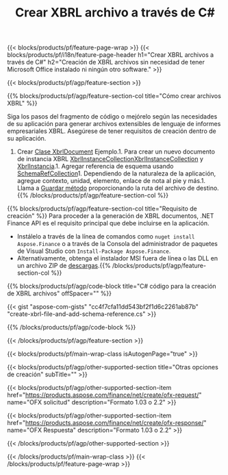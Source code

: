 ﻿---
title: Crear XBRL archivo a través de C#
description: Código de ejemplo para la creación de archivos XBRL. Utilice el código de ejemplo API para la generación de archivos por lotes XBRL dentro de las aplicaciones basadas en .NET. 
url: /es/net/create/xbrl/
family: finance
platformtag: net
feature: create
informat: XBRL
outformat: 
otherformats: 
---
{{< blocks/products/pf/feature-page-wrap >}}
{{< blocks/products/pf/i18n/feature-page-header h1="Crear XBRL archivos a través de C#" h2="Creación de XBRL archivos sin necesidad de tener Microsoft Office instalado ni ningún otro software." >}}

{{< blocks/products/pf/agp/feature-section >}}

{{% blocks/products/pf/agp/feature-section-col title="Cómo crear archivos XBRL" %}}

Siga los pasos del fragmento de código o mejórelo según las necesidades de su aplicación para generar archivos extensibles de lenguaje de informes empresariales XBRL. Asegúrese de tener requisitos de creación dentro de su aplicación.

1. Crear [Clase XbrlDocument](https://apireference.aspose.com/finance/net/aspose.finance.xbrl/xbrldocument) Ejemplo.1. Para crear un nuevo documento de instancia XBRL [XbrlInstanceCollectionXbrlInstanceCollection](https://apireference.aspose.com/finance/net/aspose.finance.xbrl/xbrlinstancecollection) y [XbrlInstancia](https://apireference.aspose.com/finance/net/aspose.finance.xbrl/xbrlinstance).1. Agregar referencia de esquema usando [SchemaRefCollection](https://apireference.aspose.com/finance/net/aspose.finance.xbrl/schemarefcollection)1. Dependiendo de la naturaleza de la aplicación, agregue contexto, unidad, elemento, enlace de nota al pie y más.1. Llama a [Guardar método](https://apireference.aspose.com/finance/net/aspose.finance.xbrl.xbrldocument/save/methods/1) proporcionando la ruta del archivo de destino.
{{% /blocks/products/pf/agp/feature-section-col %}}

{{% blocks/products/pf/agp/feature-section-col title="Requisito de creación" %}}
Para proceder a la generación de XBRL documentos, .NET Finance API es el requisito principal que debe incluirse en la aplicación. 
- Instálelo a través de la línea de comandos como ```nuget install Aspose.Finance``` o a través de la Consola del administrador de paquetes de Visual Studio con ```Install-Package Aspose.Finance```.
- Alternativamente, obtenga el instalador MSI fuera de línea o las DLL en un archivo ZIP de [descargas](https://downloads.aspose.com/finance/net).{{% /blocks/products/pf/agp/feature-section-col %}}

{{% blocks/products/pf/agp/code-block title="C# código para la creación de XBRL archivos" offSpacer="" %}}

{{< gist "aspose-com-gists" "cc4f7cfa11dd543bf2f1d6c2261ab87b" "create-xbrl-file-and-add-schema-reference.cs" >}}

{{% /blocks/products/pf/agp/code-block %}}

{{< /blocks/products/pf/agp/feature-section >}}

{{< blocks/products/pf/main-wrap-class isAutogenPage="true" >}}

{{< blocks/products/pf/agp/other-supported-section title="Otras opciones de creación" subTitle="" >}}

{{< blocks/products/pf/agp/other-supported-section-item href="https://products.aspose.com/finance/net/create/ofx-request/" name="OFX solicitud" description="Formato 1.03 o 2.2" >}}

{{< blocks/products/pf/agp/other-supported-section-item href="https://products.aspose.com/finance/net/create/ofx-response/" name="OFX Respuesta" description="Formato 1.03 o 2.2" >}}

{{< /blocks/products/pf/agp/other-supported-section >}}

{{< /blocks/products/pf/main-wrap-class >}}
{{< /blocks/products/pf/feature-page-wrap >}}